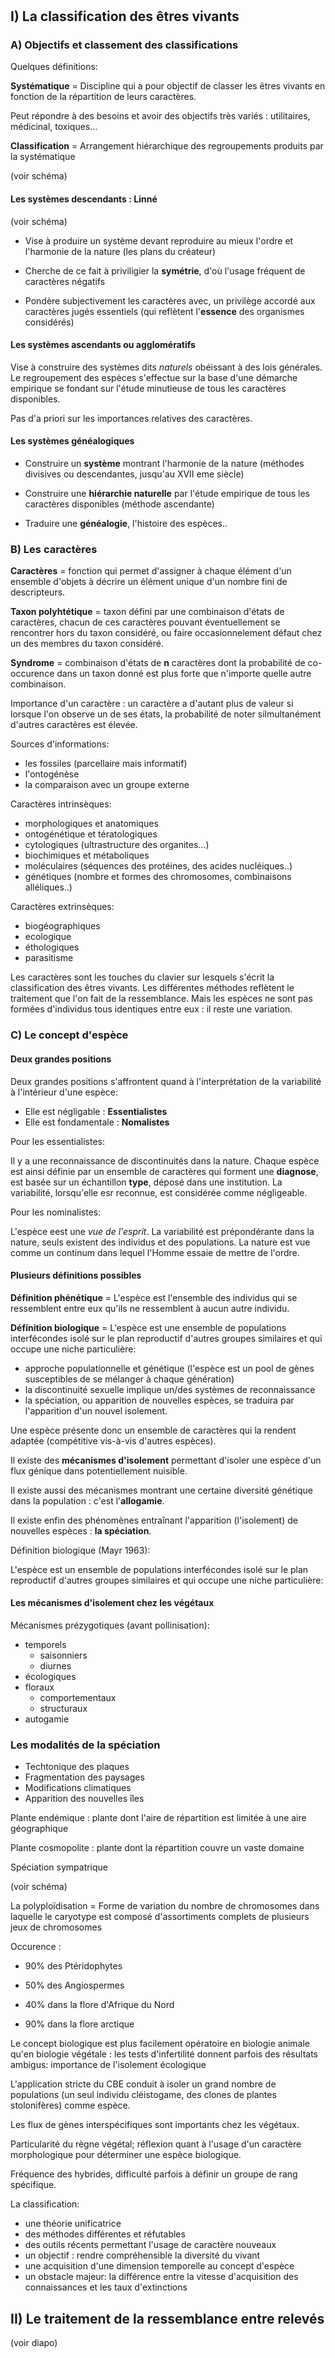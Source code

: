 #

## I) La classification des êtres vivants

### A) Objectifs et classement des classifications

Quelques définitions:

**Systématique** = Discipline qui a pour objectif de classer les êtres vivants en fonction de la répartition de leurs caractères.

Peut répondre à des besoins et avoir des objectifs très variés : utilitaires, médicinal, toxiques...

**Classification** = Arrangement hiérarchique des regroupements produits par la systématique

(voir schéma)

#### Les systèmes descendants : Linné

(voir schéma)

* Vise à produire un système devant reproduire au mieux l'ordre et l'harmonie de la nature (les plans du créateur)

* Cherche de ce fait à priviligier la **symétrie**, d'où l'usage fréquent de caractères négatifs

* Pondère subjectivement les caractères avec, un privilège accordé aux caractères jugés essentiels (qui reflètent l'**essence** des organismes considérés)

#### Les systèmes ascendants ou agglomératifs

Vise à construire des systèmes dits *naturels* obéissant à des lois générales. Le regroupement des espèces s'effectue sur la base d'une démarche empirique se fondant sur l'étude minutieuse de tous les caractères disponibles.

Pas d'a priori sur les importances relatives des caractères.

#### Les systèmes généalogiques

* Construire un **système** montrant l'harmonie de la nature (méthodes divisives ou descendantes, jusqu'au XVII eme siècle)

* Construire  une **hiérarchie naturelle** par l'étude empirique de tous les caractères disponibles (méthode ascendante)

* Traduire une **généalogie**, l'histoire des espèces..

### B) Les caractères

**Caractères** = fonction qui permet d'assigner à chaque élément d'un ensemble d'objets à décrire un élément unique d'un nombre fini de descripteurs.

**Taxon polyhtétique** = taxon défini par une combinaison d'états de caractères, chacun de ces caractères pouvant éventuellement se rencontrer hors du taxon considéré, ou faire occasionnelement défaut chez un des membres du taxon considéré.

**Syndrome** = combinaison d'états de **n** caractères dont la probabilité de co-occurence dans un taxon donné est plus forte que n'importe quelle autre combinaison.

Importance d'un caractère : un caractère a d'autant plus de valeur si lorsque l'on observe un de ses états, la probabilité de noter silmultanément d'autres caractères est élevée.

Sources d'informations:

* les fossiles (parcellaire mais informatif)
* l'ontogénèse
* la comparaison avec un groupe externe

Caractères intrinsèques:

* morphologiques et anatomiques
* ontogénétique et tératologiques
* cytologiques (ultrastructure des organites...)
* biochimiques et métaboliques
* moléculaires (séquences des protéines, des acides nucléiques..)
* génétiques (nombre et formes des chromosomes, combinaisons alléliques..)

Caractères extrinsèques:

* biogéographiques
* ecologique
* éthologiques
* parasitisme

Les caractères sont les touches du clavier sur lesquels s'écrit la classification des êtres vivants. Les différentes méthodes reflètent le traitement que l'on fait de la ressemblance. Mais les espèces ne sont pas formées d'individus tous identiques entre eux : il reste une variation.

### C) Le concept d'espèce

#### Deux grandes positions

Deux grandes positions s'affrontent quand à l'interprétation de la variabilité à l'intérieur d'une espèce:

* Elle est négligable : **Essentialistes**
* Elle est fondamentale : **Nomalistes**

Pour les essentialistes:

Il y a une reconnaissance de discontinuités dans la nature. Chaque espèce est ainsi définie par un ensemble de caractères qui forment une **diagnose**, est basée sur un échantillon **type**, déposé dans une institution. La variabilité, lorsqu'elle esr reconnue, est considérée comme négligeable.

Pour les nominalistes:

L'espèce eest une *vue de l'esprit*. La variabilité est prépondérante dans la nature, seuls existent des individus et des populations. La nature est vue comme un continum dans lequel l'Homme essaie de mettre de l'ordre.

#### Plusieurs définitions possibles

**Définition phénétique** = L'espèce est l'ensemble des individus qui se ressemblent entre eux qu'ils ne ressemblent à aucun autre individu.

**Définition biologique** = L'espèce est une ensemble de populations interfécondes isolé sur le plan reproductif d'autres groupes similaires et qui occupe une niche particulière:

* approche populationnelle et génétique (l'espèce est un pool de gènes susceptibles de se mélanger à chaque génération)
* la discontinuité sexuelle implique un/des systèmes de reconnaissance
* la spéciation, ou apparition de nouvelles espèces, se traduira par l'apparition d'un nouvel isolement.

Une espèce présente donc un ensemble de caractères qui la rendent adaptée (compétitive vis-à-vis d'autres espèces). 

Il existe des **mécanismes d'isolement** permettant d'isoler une espèce d'un flux génique dans potentiellement nuisible. 

Il existe aussi des mécanismes montrant une certaine diversité génétique dans la population : c'est l'**allogamie**.

Il existe enfin des phénomènes entraînant l'apparition (l'isolement) de nouvelles espèces : **la spéciation**.

Définition biologique (Mayr 1963):

L'espèce est un ensemble de populations interfécondes isolé sur le plan reproductif d'autres groupes similaires et qui occupe une niche particulière:

#### Les mécanismes d'isolement chez les végétaux

Mécanismes prézygotiques (avant pollinisation):

* temporels
	* saisonniers
    * diurnes
* écologiques
* floraux
	* comportementaux
    * structuraux
* autogamie

### Les modalités de la spéciation

* Techtonique des plaques
* Fragmentation des paysages
* Modifications climatiques
* Apparition des nouvelles îles

Plante endémique : plante dont l'aire de répartition est limitée à une aire géographique

Plante cosmopolite : plante dont la répartition couvre un vaste domaine

Spéciation sympatrique

(voir schéma)

La polyploïdisation = Forme de variation du nombre de chromosomes dans laquelle le caryotype est composé d'assortiments complets de plusieurs jeux de chromosomes

Occurence :

* 90% des Ptéridophytes
* 50% des Angiospermes

* 40% dans la flore d'Afrique du Nord
* 90% dans la flore arctique

Le concept biologique est plus facilement opératoire en biologie animale qu'en biologie végétale : les tests d'infertilité donnent parfois des résultats ambigus: importance de l'isolement écologique

L'application stricte du CBE conduit à isoler un grand nombre de populations (un seul individu cléistogame, des clones de plantes stolonifères) comme espèce.

Les flux de gènes interspécifiques sont importants chez les végétaux.

Particularité du règne végétal; réflexion quant à l'usage d'un caractère morphologique pour déterminer une espèce biologique.

Fréquence des hybrides, difficulté parfois à définir un groupe de rang spécifique.

La classification:

* une théorie unificatrice
* des méthodes différentes et réfutables
* des outils récents permettant l'usage de caractère nouveaux 
* un objectif : rendre compréhensible la diversité du vivant
* une acquisition d'une dimension temporelle au concept d'espèce
* un obstacle majeur: la différence entre la vitesse d'acquisition des connaissances et les taux d'extinctions

## II) Le traitement de la ressemblance entre relevés

(voir diapo)

